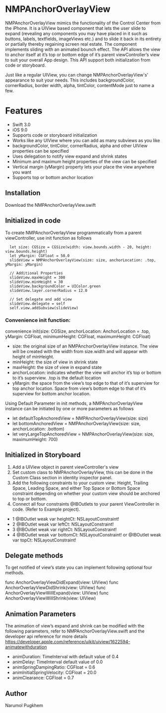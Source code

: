 # NMPAnchorOverlayView

NMPAnchorOverlayView mimics the functionality of the Control Center from the iPhone. It is a UIView based component that lets the user slide to expand (revealing any components you may have placed in it such as buttons, labels, textfields, imageViews etc.) and to slide it back in its entirety or partially thereby regaining screen real estate. The component implements sliding with an animated bounch effect. The API allows the view to anchor itself at it’s top or bottom edge of it’s parent viewController’s view to suit your overall App design. This API support both initialization from code or storyboard.

Just like a regular UIView, you can change NMPAnchorOverlayView's' appearance to suit your needs. This includes backgroundColor, cornerRadius, border width, alpha, tintColor, contentMode just to name a few.

# Features
- Swift 3.0
- iOS 9.0 
- Supports code or storyboard initialization
- Works like any UIView where you can add as many subviews as you like
- backgroundColor, tintColor, cornerRadius, alpha and other UIView properties can be specified
- Uses delegation to notify view expand and shrink states
- Minimum and maximum height properties of the view can be specified
- Vertical margin (yMargin) property lets your place the view anywhere you want
- Supports top or bottom anchor location

## Installation
Download the NMPAnchorOverlayView.swift

## Initialized in code
To create NMPAnchorOverlayView programmatically from a parent viewController, use init function as follows

      let size: CGSize = CGSize(width: view.bounds.width - 20, height: view.bounds.height)
      let yMargin: CGFloat = 50.0
      slideView = NMPAnchorOverlayView(size: size, anchorLocation: .top, yMargin: yMargin)
      
      // Additional Properties
      slideView.maxHeight = 300
      slideView.minHeight = 30
      slideView.backgroundColor = UIColor.green
      slideView.layer.cornerRadius = 12.0

      // Set delegate and add view
      slideView.delegate = self
      self.view.addSubview(slideView)

### Convenience init function:  
convenience init(size: CGSize, anchorLocation: AnchorLocation = .top, yMargin: CGFloat, minimumHeight: CGFloat, maximumHeight: CGFloat)

- size: the original size of an NMPAnchorOverlayView instance. The view will be created with the width from size.width and will appear with height of minHeight. 
- minHeight: the size of view in shrink state
- maxHeight: the size of view in expand state
- anchorLocation: indicates whether the view will anchor it’s top or bottom to it’s superview. .top is the default location
- yMargin: the space from the view’s top edge to that of it’s superview for top anchor location. Space from view’s bottom edge to that of it’s superview for bottom anchor location. 

Using Default Parameter in init methods, a NMPAnchorOverlayView instance can be initiated by one or more parameters as follows

- let defaultTopAnchoredView = NMPAnchorOverlayView(size: size)
- let bottomAnchoredView = NMPAnchorOverlayView(size: size, anchorLocation: .bottom)
- let veryLargeTopAnchoredView  = NMPAnchorOverlayView(size: size, maximumHeight: 700)

## Initialized in Storyboard
1) Add a UIView object in parent viewController's view
2) Set custom class to NMPAnchorOverlayView, this can be done in the Custom Class section in identity inspector panel. 
3) Add the following constraints to your custom view: Height, Trailing Space, Leading Space, and either Top Space or Bottom Space constraint depending on whether your custom view should be anchored to top or bottom. 
4) Connect all four constraints @IBOutlets to your parent ViewController in code. 
(Refer to Example project).

- 1   @IBOutlet weak var heightCt: NSLayoutConstraint!
- 2   @IBOutlet weak var leftCt: NSLayoutConstraint!
- 3   @IBOutlet weak var rightCt: NSLayoutConstraint!
- 4   @IBOutlet weak var bottomCt: NSLayoutConstraint! or @IBOutlet weak var topCt: NSLayoutConstraint! 

## Delegate methods
To get notified of view’s state you can implement following optional four methods.

func AnchorOverlayViewDidExpand(view: UIView)
func AnchorOverlayViewDidShrink(view: UIView)
func AnchorOverlayViewWillExpand(view: UIView)
func AnchorOverlayViewWillShrink(view: UIView)

## Animation Parameters
The animation of view’s expand and shrink can be modified with the following parameters, refer to NMPAnchorOverlayView.swift 
and the developer api reference for more details https://developer.apple.com/reference/uikit/uiview/1622594-animatewithduration
   
- animDuration: TimeInterval with default value of 0.4
- animDelay: TimeInterval default value of 0.0
- animSpringDampingRatio: CGFloat = 0.6
- animInitialSpringVelocity: CGFloat = 20.0
- animClearance: CGFloat = 0.7

## Author 
Narumol Pugkhem
